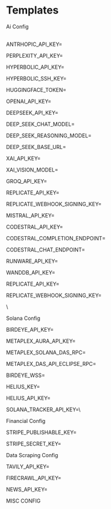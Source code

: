 # Templates

Ai Config

\
ANTRHOPIC\_API\_KEY=

PERPLEXITY\_API\_KEY=

HYPERBOLIC\_API\_KEY=

HYPERBOLIC\_SSH\_KEY=

HUGGINGFACE\_TOKEN=

OPENAI\_API\_KEY=

DEEPSEEK\_API\_KEY=

DEEP\_SEEK\_CHAT\_MODEL=

DEEP\_SEEK\_REASONING\_MODEL=

DEEP\_SEEK\_BASE\_URL=

XAI\_API\_KEY=

XAI\_VISION\_MODEL=

GROQ\_API\_KEY=

REPLICATE\_API\_KEY=

REPLICATE\_WEBHOOK\_SIGNING\_KEY=

MISTRAL\_API\_KEY=

CODESTRAL\_API\_KEY=

CODESTRAL\_COMPLETION\_ENDPOINT=

CODESTRAL\_CHAT\_ENDPOINT=

RUNWARE\_API\_KEY=

WANDDB\_API\_KEY=

REPLICATE\_API\_KEY=

REPLICATE\_WEBHOOK\_SIGNING\_KEY=

\


Solana Config



BIRDEYE\_API\_KEY=

METAPLEX\_AURA\_API\_KEY=

METAPLEX\_SOLANA\_DAS\_RPC=

METAPLEX\_DAS\_API\_ECLIPSE\_RPC=

BIRDEYE\_WSS=

HELIUS\_KEY=

HELIUS\_API\_KEY=

SOLANA\_TRACKER\_API\_KEY=\


Financial Config

STRIPE\_PUBLISHABLE\_KEY=

STRIPE\_SECRET\_KEY=



Data Scraping Config

TAVILY\_API\_KEY=

FIRECRAWL\_API\_KEY=

NEWS\_API\_KEY=



MISC CONFIG

